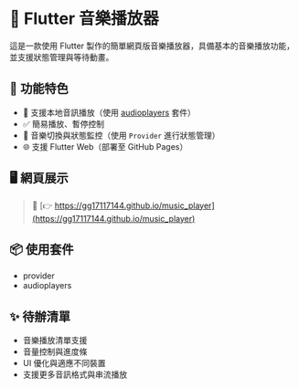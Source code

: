 # 🎵 Flutter 音樂播放器

這是一款使用 Flutter 製作的簡單網頁版音樂播放器，具備基本的音樂播放功能，並支援狀態管理與等待動畫。

## 🔧 功能特色

- 🎼 支援本地音訊播放（使用 [audioplayers](https://pub.dev/packages/audioplayers) 套件）
- ✅ 簡易播放、暫停控制
- 🔄 音樂切換與狀態監控（使用 `Provider` 進行狀態管理）
- 🌐 支援 Flutter Web（部署至 GitHub Pages）

## 🖥️ 網頁展示

> 🔗 [👉 https://gg17117144.github.io/music_player](https://gg17117144.github.io/music_player)

## 📦 使用套件

- provider
- audioplayers

## ✨ 待辦清單
-  音樂播放清單支援
-  音量控制與進度條
-  UI 優化與適應不同裝置
-   支援更多音訊格式與串流播放
